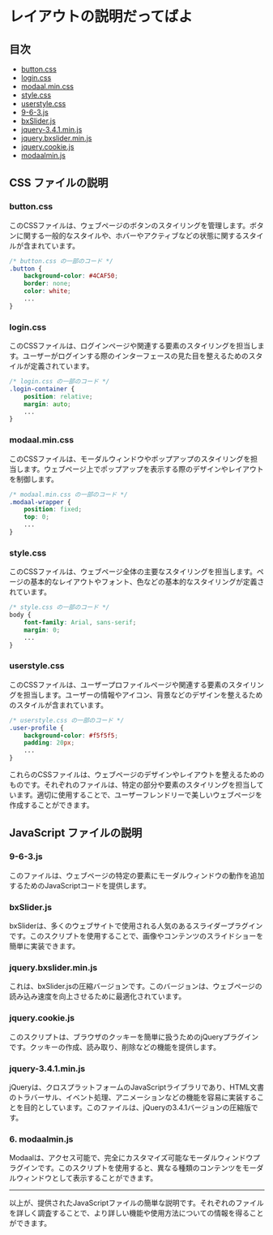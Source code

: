 # レイアウトの説明だってばよ
## 目次
- [button.css](#buttoncss)
- [login.css](#logincss)
- [modaal.min.css](#modaalmincss)
- [style.css](#stylecss)
- [userstyle.css](#userstylecss)
- [9-6-3.js](#9-6-3js)
- [bxSlider.js](#bxSlider.js)
- [jquery-3.4.1.min.js](#jquery-3.4.1.min.js)
- [jquery.bxslider.min.js](#jquery.bxslider.min.js)
- [jquery.cookie.js](#jquery.cookie.js)
- [modaalmin.js](#modaalmin.js)


## CSS ファイルの説明

### button.css

このCSSファイルは、ウェブページのボタンのスタイリングを管理します。ボタンに関する一般的なスタイルや、ホバーやアクティブなどの状態に関するスタイルが含まれています。

```css
/* button.css の一部のコード */
.button {
    background-color: #4CAF50;
    border: none;
    color: white;
    ...
}
```

### login.css

このCSSファイルは、ログインページや関連する要素のスタイリングを担当します。ユーザーがログインする際のインターフェースの見た目を整えるためのスタイルが定義されています。

```css
/* login.css の一部のコード */
.login-container {
    position: relative;
    margin: auto;
    ...
}
```

### modaal.min.css

このCSSファイルは、モーダルウィンドウやポップアップのスタイリングを担当します。ウェブページ上でポップアップを表示する際のデザインやレイアウトを制御します。

```css
/* modaal.min.css の一部のコード */
.modaal-wrapper {
    position: fixed;
    top: 0;
    ...
}
```

### style.css

このCSSファイルは、ウェブページ全体の主要なスタイリングを担当します。ページの基本的なレイアウトやフォント、色などの基本的なスタイリングが定義されています。

```css
/* style.css の一部のコード */
body {
    font-family: Arial, sans-serif;
    margin: 0;
    ...
}
```

### userstyle.css

このCSSファイルは、ユーザープロファイルページや関連する要素のスタイリングを担当します。ユーザーの情報やアイコン、背景などのデザインを整えるためのスタイルが含まれています。

```css
/* userstyle.css の一部のコード */
.user-profile {
    background-color: #f5f5f5;
    padding: 20px;
    ...
}
```

これらのCSSファイルは、ウェブページのデザインやレイアウトを整えるためのものです。それぞれのファイルは、特定の部分や要素のスタイリングを担当しています。適切に使用することで、ユーザーフレンドリーで美しいウェブページを作成することができます。



## JavaScript ファイルの説明

### 9-6-3.js
このファイルは、ウェブページの特定の要素にモーダルウィンドウの動作を追加するためのJavaScriptコードを提供します。

### bxSlider.js
bxSliderは、多くのウェブサイトで使用される人気のあるスライダープラグインです。このスクリプトを使用することで、画像やコンテンツのスライドショーを簡単に実装できます。

### jquery.bxslider.min.js
これは、bxSlider.jsの圧縮バージョンです。このバージョンは、ウェブページの読み込み速度を向上させるために最適化されています。

### jquery.cookie.js
このスクリプトは、ブラウザのクッキーを簡単に扱うためのjQueryプラグインです。クッキーの作成、読み取り、削除などの機能を提供します。

### jquery-3.4.1.min.js
jQueryは、クロスプラットフォームのJavaScriptライブラリであり、HTML文書のトラバーサル、イベント処理、アニメーションなどの機能を容易に実装することを目的としています。このファイルは、jQueryの3.4.1バージョンの圧縮版です。

### 6. modaalmin.js
Modaalは、アクセス可能で、完全にカスタマイズ可能なモーダルウィンドウプラグインです。このスクリプトを使用すると、異なる種類のコンテンツをモーダルウィンドウとして表示することができます。

---

以上が、提供されたJavaScriptファイルの簡単な説明です。それぞれのファイルを詳しく調査することで、より詳しい機能や使用方法についての情報を得ることができます。
